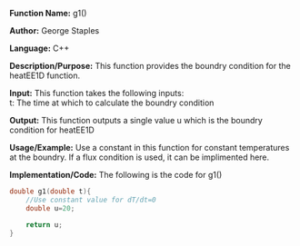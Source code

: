 **Function Name:**          g1()

**Author:** George Staples

**Language:** C++

**Description/Purpose:** This function provides the boundry condition for the heatEE1D function.

**Input:** This function takes the following inputs:\
t: The time at which to calculate the boundry condition
  
**Output:** This function outputs a single value u which is the boundry condition for heatEE1D
	
**Usage/Example:**
Use a constant in this function for constant temperatures at the boundry. If a flux condition is used, it can be implimented here.

**Implementation/Code:** The following is the code for g1()
```c++
double g1(double t){
    //Use constant value for dT/dt=0
    double u=20;

    return u;
}
```
